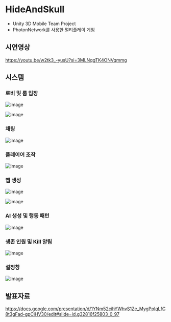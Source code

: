 # HideAndSkull
- Unity 3D Mobile Team Project
- PhotonNetwork를 사용한 멀티플레이 게임

## 시연영상
https://youtu.be/w2tk3_-yusU?si=3MLNqgTK4ONVqmmg

## 시스템
### 로비 및 룸 입장
![image](https://github.com/user-attachments/assets/92e19465-0b40-466f-89c9-d29bc9af56e1)

![image](https://github.com/user-attachments/assets/f308687b-a387-484e-9552-533a0d2f1dee)

### 채팅
![image](https://github.com/user-attachments/assets/40a1e5f7-9e84-408e-a2cb-d155f537f0ff)

### 플레이어 조작
![image](https://github.com/user-attachments/assets/7ed6140d-cb62-461b-b841-061ac81fa507)

### 맵 생성
![image](https://github.com/user-attachments/assets/148470db-9f95-4ed3-a18e-e84911d33d7d)

![image](https://github.com/user-attachments/assets/27dc3b5d-45a0-42f9-bda7-ea8fbbf1bc62)

### AI 생성 및 행동 패턴
![image](https://github.com/user-attachments/assets/202c612c-5ae8-4497-9763-cabfc1224704)

### 생존 인원 및 Kill 알림
![image](https://github.com/user-attachments/assets/2ab3ab35-5166-4a93-b8e2-0fa305191238)

### 설정창
![image](https://github.com/user-attachments/assets/c79aefcd-8024-473f-85f5-4cb81b583ad5)

## 발표자료
https://docs.google.com/presentation/d/1YNm52cihYWhvS1Ze_MygPpIqLfC8t3gFad-gpCiHV30/edit#slide=id.g32816f25803_0_97
